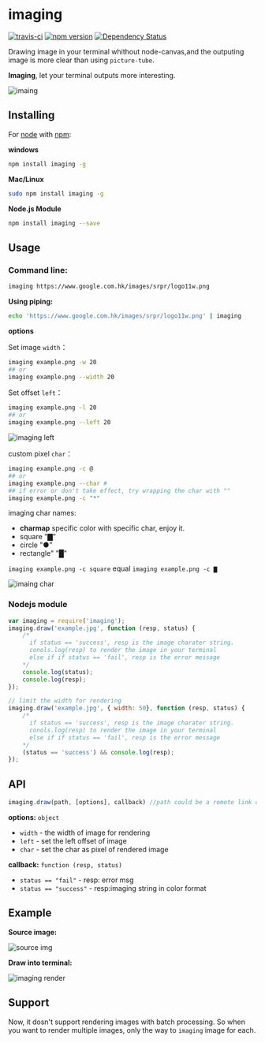imaging
=======
[![travis-ci](https://travis-ci.org/switer/imaging.svg?branch=master)](https://travis-ci.org/switer/imaging)
[![npm version](https://badge.fury.io/js/imaging.svg)](https://badge.fury.io/js/imaging)
[![Dependency Status](https://david-dm.org/switer/imaging.svg)](https://david-dm.org/switer/imaging)

Drawing image in your terminal whithout node-canvas,and the outputing image is more clear than using `picture-tube`.

__Imaging__, let your  terminal outputs more interesting.

![imaing](https://raw.github.com/switer/live/gh-pages/imaging.png)

## Installing

For [node](http://nodejs.org) with [npm](http://npmjs.org):

__windows__
```bash
npm install imaging -g
```
__Mac/Linux__

```bash
sudo npm install imaging -g
```

__Node.js Module__
```bash
npm install imaging --save
```

## Usage

### Command line:

```bash
imaging https://www.google.com.hk/images/srpr/logo11w.png
```

**Using piping:**

```bash
echo 'https://www.google.com.hk/images/srpr/logo11w.png' | imaging
```


__options__

Set image `width`：
```bash
imaging example.png -w 20
## or
imaging example.png --width 20
```

Set offset `left`：
```bash
imaging example.png -l 20
## or
imaging example.png --left 20
```

![imaging left](https://raw.github.com/switer/live/gh-pages/images/2.PNG)

custom pixel `char`：
```bash
imaging example.png -c @
## or
imaging example.png --char #
## if error or don't take effect, try wrapping the char with ""
imaging example.png -c "*"
```

imaging char names:
* **charmap** specific color with specific char, enjoy it.  
* square "▇"
* circle "●"
* rectangle" "█"

`imaging example.png -c square` equal `imaging example.png -c ▇`


![imaing char](https://raw.github.com/switer/live/gh-pages/images/1.PNG)

### Nodejs module

```javascript
var imaging = require('imaging');
imaging.draw('example.jpg', function (resp, status) {
    /*
      if status == 'success', resp is the image charater string.
      conols.log(resp) to render the image in your terminal
      else if if status == 'fail', resp is the error message
    */
    console.log(status);
    console.log(resp);
});

// limit the width for rendering
imaging.draw('example.jpg', { width: 50}, function (resp, status) {
    /*
      if status == 'success', resp is the image charater string.
      conols.log(resp) to render the image in your terminal
      else if if status == 'fail', resp is the error message
    */
    (status == 'success') && console.log(resp);
});
```

## API

```javascript
imaging.draw(path, [options], callback) //path could be a remote link or local resource
```
__options:__ `object`
* `width` -  the width of image for rendering
* `left` - set the left offset of image
* `char` - set the char as pixel of rendered image

__callback:__ `function (resp, status)`
* `status == "fail"` - resp: error msg
* `status == "success"` - resp:imaging string in color format

## Example

__Source image:__

![source img](http://switer.github.io/live/imaging_img.png)

__Draw into terminal:__

![imaging render](http://switer.github.io/live/imaging_render.png)


## Support

Now, it dosn't support rendering images with batch processing.  So when you want to render multiple images, only the way to `imaging` image for each.
